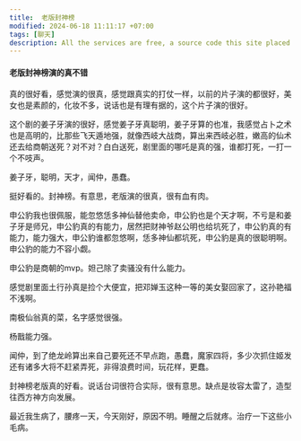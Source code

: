 ```yaml
---
title:  老版封神榜
modified: 2024-06-18 11:11:17 +07:00
tags: [聊天]
description: All the services are free, a source code this site placed on github repository and intergration with netlify service, another service that you can use is github page for hosting your own static site.
---
```


####  老版封神榜演的真不错

真的很好看，感觉演的很真，感觉跟真实的打仗一样，以前的片子演的都很好，美女也是素颜的，化妆不多，说话也是有理有据的，这个片子演的很好。

这个剧的姜子牙演的很好，感觉姜子牙真聪明，姜子牙算的也准，我感觉占卜之术也是高明的，比那些飞天遁地强，就像西岐大战商，算出来西岐必胜，嫩高的仙术还去给商朝送死？对不对？白白送死，剧里面的哪吒是真的强，谁都打死，一打一个不吱声。

姜子牙，聪明，天才，闻仲，愚蠢。

挺好看的。封神榜。有意思，老版演的很真，很有血有肉。

申公豹我也很佩服，能忽悠恁多神仙替他卖命，申公豹也是个天才啊，不亏是和姜子牙是师兄，申公豹真的有能力，居然把财神爷赵公明也给坑死了，申公豹真的有能力，能力强大，申公豹谁都忽悠啊，恁多神仙都坑死，申公豹是真的很聪明啊。申公豹的能力不容小觑。

申公豹是商朝的mvp。妲己除了卖骚没有什么能力。

感觉剧里面土行孙真是捡个大便宜，把邓婵玉这种一等的美女娶回家了，这孙艳福不浅啊。

南极仙翁真的菜，名字感觉很强。

杨戬能力强。

闻仲，到了绝龙岭算出来自己要死还不早点跑，愚蠢，魔家四将，多少次抓住姬发还有诸多大将不赶紧弄死，非得浪费时间，玩花样，更蠢。

封神榜老版真的好看。说话台词很符合实际，很有意思。缺点是妆容太雷了，造型往西方神方向发展。

最近我生病了，腰疼一天，今天刚好，原因不明。睡醒之后就疼。治疗一下这些小毛病。



